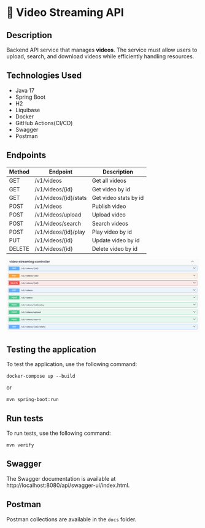 # 📄 Video Streaming API

## Description

Backend API service that manages **videos**. The service must allow users to upload, search, and download videos while efficiently handling resources.

## Technologies Used

- Java 17
- Spring Boot
- H2
- Liquibase
- Docker
- GitHub Actions(CI/CD)
- Swagger
- Postman


## Endpoints

| Method | Endpoint              | Description |
| ------ |-----------------------| ----------- |
| GET    | /v1/videos            | Get all videos |
| GET    | /v1/videos/{id}       | Get video by id |
| GET    | /v1/videos/{id}/stats | Get video stats by id |
| POST   | /v1/videos            | Publish video |
| POST   | /v1/videos/upload     | Upload video |
| POST   | /v1/videos/search     | Search videos |
| POST   | /v1/videos/{id}/play  | Play video by id |
| PUT    | /v1/videos/{id}       | Update video by id |
| DELETE | /v1/videos/{id}       | Delete video by id |

<img src="docs/api.png" width="600">

## Testing the application

To test the application, use the following command:

```
docker-compose up --build

```
or
```
mvn spring-boot:run
```


## Run tests

To run tests, use the following command:

```
mvn verify
```

## Swagger

The Swagger documentation is available at http://localhost:8080/api/swagger-ui/index.html.

## Postman

Postman collections are available in the `docs` folder.
